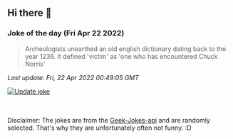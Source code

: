 ## Hi there 👋

### Joke of the day (Fri Apr 22 2022)
<!-- joke -->
>Archeologists unearthed an old english dictionary dating back to the year 1236. It defined 'victim' as 'one who has encountered Chuck Norris'
<!-- /joke -->

*Last update: Fri, 22 Apr 2022 00:49:05 GMT*

[![Update joke](https://github.com/nclskfm/nclskfm/actions/workflows/joke.yml/badge.svg)](https://github.com/nclskfm/nclskfm/actions/workflows/joke.yml)

<br><br>
Disclaimer: The jokes are from the [Geek-Jokes-api](https://github.com/sameerkumar18/geek-joke-api) and are randomly selected. That's why they are unfortunately often not funny. :D
